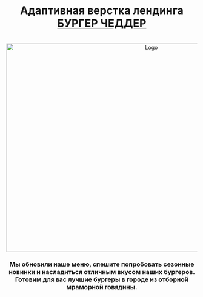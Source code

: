 <div align="center">
  <h1 align="center">Адаптивная верстка лендинга <a href="https://ann-philippova.github.io/BURGERS/" target="_blank">БУРГЕР ЧЕДДЕР</a></h1><br>
  
  <a href="https://ann-philippova.github.io/BURGERS/">
    <img src="https://github.com/Ann-Philippova/BURGERS/blob/main/images/main_burger.png" alt="Logo" width="750" height="550">
  </a>

  <h3 align="center">Мы обновили наше меню, спешите попробовать сезонные новинки и насладиться отличным вкусом наших бургеров. Готовим для вас лучшие бургеры в городе из отборной мраморной говядины.</h3><br>
</div>
